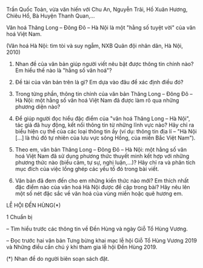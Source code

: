 Trần Quốc Toản, vừa văn hiến với Chu An, Nguyễn Trãi, Hồ Xuân Hương, Chiêu 
Hổ, Bà Huyện Thanh Quan,...

Văn hoá Thăng Long – Đông Đô – Hà Nội là một "hằng số tuyệt vời" của văn hoá 
Việt Nam.

(Văn hoá Hà Nội: tìm tòi và suy ngẫm,
NXB Quân đội nhân dân, Hà Nội, 2010)

1. Nhan đề của văn bản giúp người viết nêu bật được thông tin chính nào? Em 
hiểu thế nào là "hằng số văn hoá"?

2. Đề tài của văn bản trên là gì? Em dựa vào đâu để xác định điều đó?

3. Trong từng phần, thông tin chính của văn bản Thăng Long – Đông Đô – Hà Nội: 
một hằng số văn hoá Việt Nam đã được làm rõ qua những phương diện nào?

4. Để giúp người đọc hiểu đặc điểm của "văn hoá Thăng Long – Hà Nội", tác 
giả đã huy động, kết nối thông tin từ những lĩnh vực nào? Hãy chỉ ra biểu hiện cụ 
thể của các loại thông tin ấy (ví dụ: thông tin địa lí – "Hà Nội [...] là thủ đô tự nhiên 
của lưu vực sông Hồng, của miền Bắc Việt Nam").

5. Theo em, văn bản Thăng Long – Đông Đô – Hà Nội: một hằng số văn hoá 
Việt Nam đã sử dụng phương thức thuyết minh kết hợp với những phương thức 
nào (biểu cảm, tự sự, nghị luận,...)? Hãy chỉ ra và phân tích mục đích của việc 
lồng ghép các yếu tố đó trong bài viết.

6. Văn bản đã đem đến cho em những kiến thức nào mới? Em thích nhất đặc 
điểm nào của văn hoá Hà Nội được đề cập trong bài? Hãy nêu lên một số nét đặc 
sắc về văn hoá của vùng miền hoặc quê hương em.

LỄ HỘI ĐỀN HÙNG(*)

1 Chuẩn bị

– Tìm hiểu trước các thông tin về Đền Hùng và ngày Giỗ Tổ Hùng Vương.

– Đọc trước hai văn bản Tưng bừng khai mạc lễ hội Giỗ Tổ Hùng Vương 2019 và 
Những điều cần chú ý khi tham gia lễ hội Đền Hùng 2019.

(*) Nhan đề do người biên soạn sách đặt.